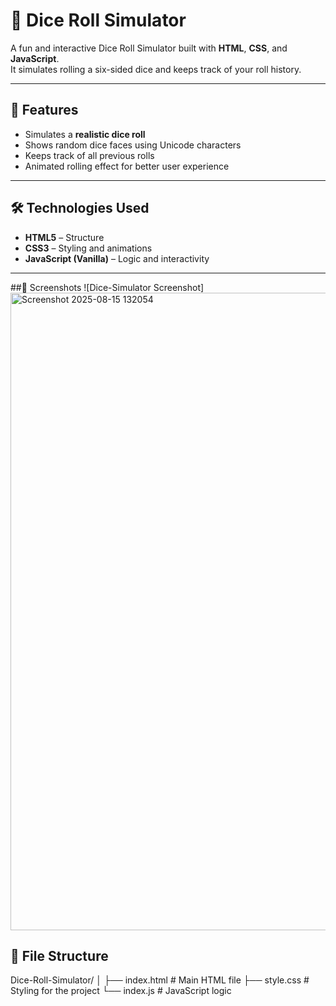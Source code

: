 # 🎲 Dice Roll Simulator

A fun and interactive Dice Roll Simulator built with **HTML**, **CSS**, and **JavaScript**.  
It simulates rolling a six-sided dice and keeps track of your roll history.

---

## 📌 Features
- Simulates a **realistic dice roll**
- Shows random dice faces using Unicode characters
- Keeps track of all previous rolls
- Animated rolling effect for better user experience

---

## 🛠️ Technologies Used
- **HTML5** – Structure
- **CSS3** – Styling and animations
- **JavaScript (Vanilla)** – Logic and interactivity

---

##📸 Screenshots
![Dice-Simulator Screenshot] <img width="1920" height="1020" alt="Screenshot 2025-08-15 132054" src="https://github.com/user-attachments/assets/c0dccc92-5f44-488b-9147-4df52d1b3aa2" />


## 📂 File Structure
Dice-Roll-Simulator/
│
├── index.html # Main HTML file
├── style.css # Styling for the project
└── index.js # JavaScript logic
